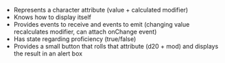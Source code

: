 
- Represents a character attribute (value + calculated modifier)
- Knows how to display itself
- Provides events to receive and events to emit (changing value recalculates modifier, can attach onChange event)
- Has state regarding proficiency (true/false)
- Provides a small button that rolls that attribute (d20 + mod) and displays the result in an alert box
